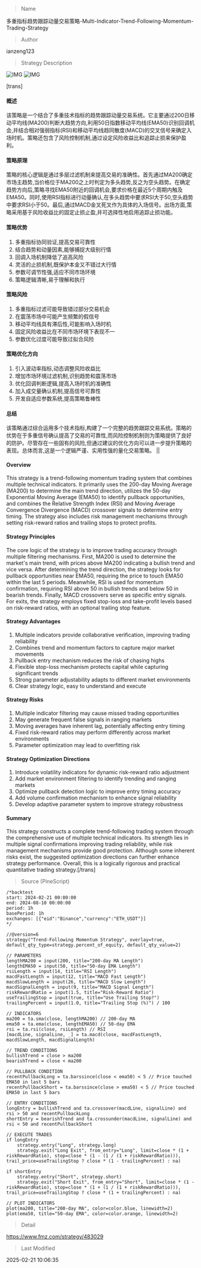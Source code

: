 
> Name

多重指标趋势跟踪动量交易策略-Multi-Indicator-Trend-Following-Momentum-Trading-Strategy

> Author

ianzeng123

> Strategy Description

![IMG](https://www.fmz.com/upload/asset/2d949b61f63316134d5dd.png)
![IMG](https://www.fmz.com/upload/asset/2d83c82978b0a25698f04.png)



[trans]
#### 概述
该策略是一个结合了多重技术指标的趋势跟踪动量交易系统。它主要通过200日移动平均线(MA200)判断大趋势方向,利用50日指数移动平均线(EMA50)识别回调机会,并结合相对强弱指标(RSI)和移动平均线趋同散度(MACD)的交叉信号来确定入场时机。策略还包含了风险控制机制,通过设定风险收益比和追踪止损来保护盈利。

#### 策略原理
策略的核心逻辑是通过多层过滤机制来提高交易的准确性。首先通过MA200确定市场主趋势,当价格位于MA200之上时判定为多头趋势,反之为空头趋势。在确定趋势方向后,策略寻找EMA50附近的回调机会,要求价格在最近5个周期内触及EMA50。同时,使用RSI指标进行动量确认,在多头趋势中要求RSI大于50,空头趋势中要求RSI小于50。最后,通过MACD金叉死叉作为具体的入场信号。出场方面,策略采用基于风险收益比的固定止损止盈,并可选择性地启用追踪止损功能。

#### 策略优势
1. 多重指标协同验证,提高交易可靠性
2. 结合趋势和动量因素,能够捕捉大级别行情
3. 回调入场机制降低了追高风险
4. 灵活的止损机制,既保护本金又不错过大行情
5. 参数可调节性强,适应不同市场环境
6. 策略逻辑清晰,易于理解和执行

#### 策略风险
1. 多重指标过滤可能导致错过部分交易机会
2. 在震荡市场中可能产生频繁的假信号
3. 移动平均线具有滞后性,可能影响入场时机
4. 固定风险收益比在不同市场环境下表现不一
5. 参数优化过度可能导致过拟合风险

#### 策略优化方向
1. 引入波动率指标,动态调整风险收益比
2. 增加市场环境过滤机制,识别趋势和震荡市场
3. 优化回调判断逻辑,提高入场时机的准确性
4. 加入成交量确认机制,提高信号可靠性
5. 开发自适应参数系统,提高策略鲁棒性

#### 总结
该策略通过综合运用多个技术指标,构建了一个完整的趋势跟踪交易系统。策略的优势在于多重信号确认提高了交易的可靠性,而风险控制机制则为策略提供了良好的防护。尽管存在一些固有的风险,但通过建议的优化方向可以进一步提升策略的表现。总体而言,这是一个逻辑严谨、实用性强的量化交易策略。 || 

#### Overview
This strategy is a trend-following momentum trading system that combines multiple technical indicators. It primarily uses the 200-day Moving Average (MA200) to determine the main trend direction, utilizes the 50-day Exponential Moving Average (EMA50) to identify pullback opportunities, and combines the Relative Strength Index (RSI) and Moving Average Convergence Divergence (MACD) crossover signals to determine entry timing. The strategy also includes risk management mechanisms through setting risk-reward ratios and trailing stops to protect profits.

#### Strategy Principles
The core logic of the strategy is to improve trading accuracy through multiple filtering mechanisms. First, MA200 is used to determine the market's main trend, with prices above MA200 indicating a bullish trend and vice versa. After determining the trend direction, the strategy looks for pullback opportunities near EMA50, requiring the price to touch EMA50 within the last 5 periods. Meanwhile, RSI is used for momentum confirmation, requiring RSI above 50 in bullish trends and below 50 in bearish trends. Finally, MACD crossovers serve as specific entry signals. For exits, the strategy employs fixed stop-loss and take-profit levels based on risk-reward ratios, with an optional trailing stop feature.

#### Strategy Advantages
1. Multiple indicators provide collaborative verification, improving trading reliability
2. Combines trend and momentum factors to capture major market movements
3. Pullback entry mechanism reduces the risk of chasing highs
4. Flexible stop-loss mechanism protects capital while capturing significant trends
5. Strong parameter adjustability adapts to different market environments
6. Clear strategy logic, easy to understand and execute

#### Strategy Risks
1. Multiple indicator filtering may cause missed trading opportunities
2. May generate frequent false signals in ranging markets
3. Moving averages have inherent lag, potentially affecting entry timing
4. Fixed risk-reward ratios may perform differently across market environments
5. Parameter optimization may lead to overfitting risk

#### Strategy Optimization Directions
1. Introduce volatility indicators for dynamic risk-reward ratio adjustment
2. Add market environment filtering to identify trending and ranging markets
3. Optimize pullback detection logic to improve entry timing accuracy
4. Add volume confirmation mechanism to enhance signal reliability
5. Develop adaptive parameter system to improve strategy robustness

#### Summary
This strategy constructs a complete trend-following trading system through the comprehensive use of multiple technical indicators. Its strength lies in multiple signal confirmations improving trading reliability, while risk management mechanisms provide good protection. Although some inherent risks exist, the suggested optimization directions can further enhance strategy performance. Overall, this is a logically rigorous and practical quantitative trading strategy.[/trans]



> Source (PineScript)

``` pinescript
/*backtest
start: 2024-02-21 00:00:00
end: 2024-08-10 00:00:00
period: 1h
basePeriod: 1h
exchanges: [{"eid":"Binance","currency":"ETH_USDT"}]
*/

//@version=6
strategy("Trend-Following Momentum Strategy", overlay=true, default_qty_type=strategy.percent_of_equity, default_qty_value=2)

// PARAMETERS
lengthMA200 = input(200, title="200-day MA Length")
lengthEMA50 = input(50, title="50-day EMA Length")
rsiLength = input(14, title="RSI Length")
macdFastLength = input(12, title="MACD Fast Length")
macdSlowLength = input(26, title="MACD Slow Length")
macdSignalLength = input(9, title="MACD Signal Length")
riskRewardRatio = input(1.5, title="Risk-Reward Ratio")
useTrailingStop = input(true, title="Use Trailing Stop?")
trailingPercent = input(1.0, title="Trailing Stop (%)") / 100

// INDICATORS
ma200 = ta.sma(close, lengthMA200) // 200-day MA
ema50 = ta.ema(close, lengthEMA50) // 50-day EMA
rsi = ta.rsi(close, rsiLength) // RSI
[macdLine, signalLine, _] = ta.macd(close, macdFastLength, macdSlowLength, macdSignalLength)

// TREND CONDITIONS
bullishTrend = close > ma200
bearishTrend = close < ma200

// PULLBACK CONDITION
recentPullbackLong = ta.barssince(close < ema50) < 5 // Price touched EMA50 in last 5 bars
recentPullbackShort = ta.barssince(close > ema50) < 5 // Price touched EMA50 in last 5 bars

// ENTRY CONDITIONS
longEntry = bullishTrend and ta.crossover(macdLine, signalLine) and rsi > 50 and recentPullbackLong
shortEntry = bearishTrend and ta.crossunder(macdLine, signalLine) and rsi < 50 and recentPullbackShort

// EXECUTE TRADES
if longEntry
    strategy.entry("Long", strategy.long)
    strategy.exit("Long Exit", from_entry="Long", limit=close * (1 + riskRewardRatio), stop=close * (1 - (1 / (1 + riskRewardRatio))), trail_price=useTrailingStop ? close * (1 - trailingPercent) : na)

if shortEntry
    strategy.entry("Short", strategy.short)
    strategy.exit("Short Exit", from_entry="Short", limit=close * (1 - riskRewardRatio), stop=close * (1 + (1 / (1 + riskRewardRatio))), trail_price=useTrailingStop ? close * (1 + trailingPercent) : na)

// PLOT INDICATORS
plot(ma200, title="200-day MA", color=color.blue, linewidth=2)
plot(ema50, title="50-day EMA", color=color.orange, linewidth=2)
```

> Detail

https://www.fmz.com/strategy/483029

> Last Modified

2025-02-21 10:06:35
